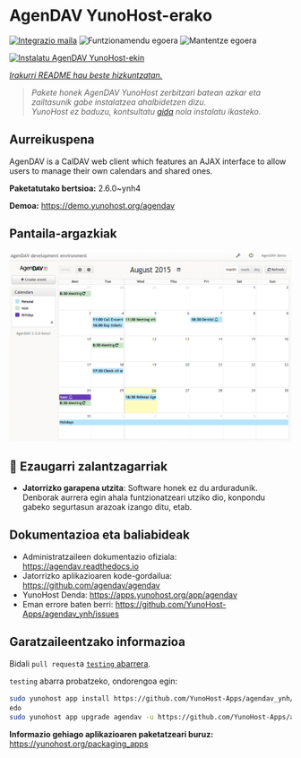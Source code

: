 <!--
Ohart ongi: README hau automatikoki sortu da <https://github.com/YunoHost/apps/tree/master/tools/readme_generator>ri esker
EZ editatu eskuz.
-->

# AgenDAV YunoHost-erako

[![Integrazio maila](https://dash.yunohost.org/integration/agendav.svg)](https://dash.yunohost.org/appci/app/agendav) ![Funtzionamendu egoera](https://ci-apps.yunohost.org/ci/badges/agendav.status.svg) ![Mantentze egoera](https://ci-apps.yunohost.org/ci/badges/agendav.maintain.svg)

[![Instalatu AgenDAV YunoHost-ekin](https://install-app.yunohost.org/install-with-yunohost.svg)](https://install-app.yunohost.org/?app=agendav)

*[Irakurri README hau beste hizkuntzatan.](./ALL_README.md)*

> *Pakete honek AgenDAV YunoHost zerbitzari batean azkar eta zailtasunik gabe instalatzea ahalbidetzen dizu.*  
> *YunoHost ez baduzu, kontsultatu [gida](https://yunohost.org/install) nola instalatu ikasteko.*

## Aurreikuspena

AgenDAV is a CalDAV web client which features an AJAX interface to allow users to manage their own calendars and shared ones.


**Paketatutako bertsioa:** 2.6.0~ynh4

**Demoa:** <https://demo.yunohost.org/agendav>

## Pantaila-argazkiak

![AgenDAV(r)en pantaila-argazkia](./doc/screenshots/screenshot.png)

## :red_circle: Ezaugarri zalantzagarriak

- **Jatorrizko garapena utzita**: Software honek ez du arduradunik. Denborak aurrera egin ahala funtzionatzeari utziko dio, konpondu gabeko segurtasun arazoak izango ditu, etab.

## Dokumentazioa eta baliabideak

- Administratzaileen dokumentazio ofiziala: <https://agendav.readthedocs.io>
- Jatorrizko aplikazioaren kode-gordailua: <https://github.com/agendav/agendav>
- YunoHost Denda: <https://apps.yunohost.org/app/agendav>
- Eman errore baten berri: <https://github.com/YunoHost-Apps/agendav_ynh/issues>

## Garatzaileentzako informazioa

Bidali `pull request`a [`testing` abarrera](https://github.com/YunoHost-Apps/agendav_ynh/tree/testing).

`testing` abarra probatzeko, ondorengoa egin:

```bash
sudo yunohost app install https://github.com/YunoHost-Apps/agendav_ynh/tree/testing --debug
edo
sudo yunohost app upgrade agendav -u https://github.com/YunoHost-Apps/agendav_ynh/tree/testing --debug
```

**Informazio gehiago aplikazioaren paketatzeari buruz:** <https://yunohost.org/packaging_apps>
